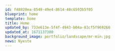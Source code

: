 ```yaml
---
id: f48820ea-8549-49e4-8614-40c6593b5f05
blueprint: home
template: home
title: Home
updated_by: 733e613e-5f4f-4943-b04a-83cf5f969268
updated_at: 1671137300
background_image: portfolio/landscape/mr-min.jpg
news: Nyeste
---
```

